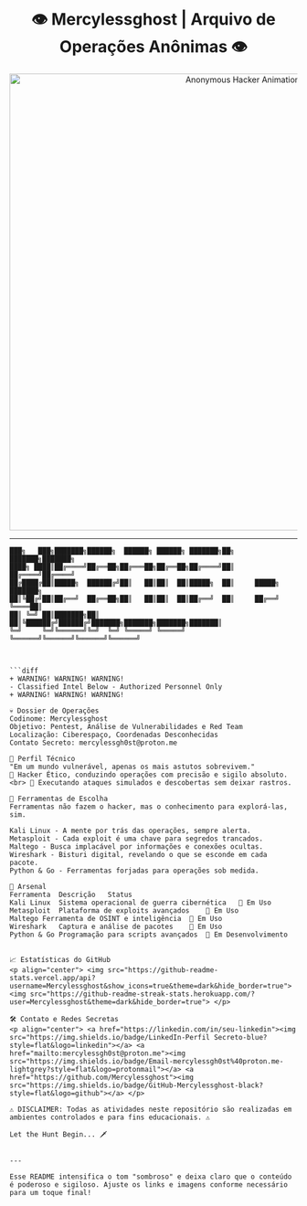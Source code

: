 <h1 align="center">👁️ Mercylessghost | Arquivo de Operações Anônimas 👁️</h1>

<p align="center">
  <img src="https://media.giphy.com/media/3o7aD4qGyGtiNa3mG4/giphy.gif" width="800" alt="Anonymous Hacker Animation">
</p>

---

```plaintext
███╗   ███╗███████╗██████╗  ██████╗ ██████╗ ███████╗██╗     ███████╗███████╗
████╗ ████║██╔════╝██╔══██╗██╔═══██╗██╔══██╗██╔════╝██║     ██╔════╝██╔════╝
██╔████╔██║█████╗  ██████╔╝██║   ██║██║  ██║█████╗  ██║     █████╗  ███████╗
██║╚██╔╝██║██╔══╝  ██╔══██╗██║   ██║██║  ██║██╔══╝  ██║     ██╔══╝  ╚════██║
██║ ╚═╝ ██║███████╗██║  ██║╚██████╔╝██████╔╝███████╗███████╗███████╗███████║
╚═╝     ╚═╝╚══════╝╚═╝  ╚═╝ ╚═════╝ ╚═════╝ ╚══════╝╚══════╝╚══════╝╚══════╝ 



```diff
+ WARNING! WARNING! WARNING!
- Classified Intel Below - Authorized Personnel Only
+ WARNING! WARNING! WARNING!

💀 Dossier de Operações
Codinome: Mercylessghost
Objetivo: Pentest, Análise de Vulnerabilidades e Red Team
Localização: Ciberespaço, Coordenadas Desconhecidas
Contato Secreto: mercylessgh0st@proton.me

🧠 Perfil Técnico
"Em um mundo vulnerável, apenas os mais astutos sobrevivem."
🔺 Hacker Ético, conduzindo operações com precisão e sigilo absoluto.<br> 🔺 Executando ataques simulados e descobertas sem deixar rastros.

🔪 Ferramentas de Escolha
Ferramentas não fazem o hacker, mas o conhecimento para explorá-las, sim.

Kali Linux - A mente por trás das operações, sempre alerta.
Metasploit - Cada exploit é uma chave para segredos trancados.
Maltego - Busca implacável por informações e conexões ocultas.
Wireshark - Bisturi digital, revelando o que se esconde em cada pacote.
Python & Go - Ferramentas forjadas para operações sob medida.

🔧 Arsenal
Ferramenta	Descrição	Status
Kali Linux	Sistema operacional de guerra cibernética	🚨 Em Uso
Metasploit	Plataforma de exploits avançados	🚨 Em Uso
Maltego	Ferramenta de OSINT e inteligência	🚨 Em Uso
Wireshark	Captura e análise de pacotes	🚨 Em Uso
Python & Go	Programação para scripts avançados	🚨 Em Desenvolvimento


📈 Estatísticas do GitHub
<p align="center"> <img src="https://github-readme-stats.vercel.app/api?username=Mercylessghost&show_icons=true&theme=dark&hide_border=true"> <img src="https://github-readme-streak-stats.herokuapp.com/?user=Mercylessghost&theme=dark&hide_border=true"> </p>

🛠️ Contato e Redes Secretas
<p align="center"> <a href="https://linkedin.com/in/seu-linkedin"><img src="https://img.shields.io/badge/LinkedIn-Perfil Secreto-blue?style=flat&logo=linkedin"></a> <a href="mailto:mercylessgh0st@proton.me"><img src="https://img.shields.io/badge/Email-mercylessgh0st%40proton.me-lightgrey?style=flat&logo=protonmail"></a> <a href="https://github.com/Mercylessghost"><img src="https://img.shields.io/badge/GitHub-Mercylessghost-black?style=flat&logo=github"></a> </p>

⚠️ DISCLAIMER: Todas as atividades neste repositório são realizadas em ambientes controlados e para fins educacionais. ⚠️

Let the Hunt Begin... 🗡️


---

Esse README intensifica o tom "sombroso" e deixa claro que o conteúdo é poderoso e sigiloso. Ajuste os links e imagens conforme necessário para um toque final!
